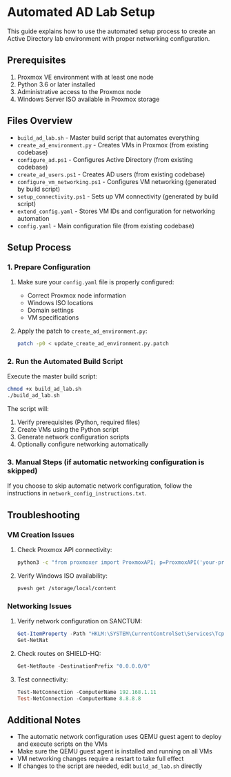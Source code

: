 # Automated AD Lab Setup

This guide explains how to use the automated setup process to create an Active Directory lab environment with proper networking configuration.

## Prerequisites

1. Proxmox VE environment with at least one node
2. Python 3.6 or later installed
3. Administrative access to the Proxmox node
4. Windows Server ISO available in Proxmox storage

## Files Overview

- `build_ad_lab.sh` - Master build script that automates everything
- `create_ad_environment.py` - Creates VMs in Proxmox (from existing codebase)
- `configure_ad.ps1` - Configures Active Directory (from existing codebase)
- `create_ad_users.ps1` - Creates AD users (from existing codebase)
- `configure_vm_networking.ps1` - Configures VM networking (generated by build script)
- `setup_connectivity.ps1` - Sets up VM connectivity (generated by build script)
- `extend_config.yaml` - Stores VM IDs and configuration for networking automation
- `config.yaml` - Main configuration file (from existing codebase)

## Setup Process

### 1. Prepare Configuration

1. Make sure your `config.yaml` file is properly configured:
   - Correct Proxmox node information
   - Windows ISO locations
   - Domain settings
   - VM specifications

2. Apply the patch to `create_ad_environment.py`:
   ```bash
   patch -p0 < update_create_ad_environment.py.patch
   ```

### 2. Run the Automated Build Script

Execute the master build script:

```bash
chmod +x build_ad_lab.sh
./build_ad_lab.sh
```

The script will:
1. Verify prerequisites (Python, required files)
2. Create VMs using the Python script
3. Generate network configuration scripts
4. Optionally configure networking automatically

### 3. Manual Steps (if automatic networking configuration is skipped)

If you choose to skip automatic network configuration, follow the instructions in `network_config_instructions.txt`.

## Troubleshooting

### VM Creation Issues

1. Check Proxmox API connectivity:
   ```bash
   python3 -c "from proxmoxer import ProxmoxAPI; p=ProxmoxAPI('your-proxmox-host', user='root@pam', token_name='yourtoken', token_value='yourvalue', verify_ssl=False); print(p.nodes.get())"
   ```

2. Verify Windows ISO availability:
   ```bash
   pvesh get /storage/local/content
   ```

### Networking Issues

1. Verify network configuration on SANCTUM:
   ```powershell
   Get-ItemProperty -Path "HKLM:\SYSTEM\CurrentControlSet\Services\Tcpip\Parameters" -Name "IPEnableRouter"
   Get-NetNat
   ```

2. Check routes on SHIELD-HQ:
   ```powershell
   Get-NetRoute -DestinationPrefix "0.0.0.0/0"
   ```

3. Test connectivity:
   ```powershell
   Test-NetConnection -ComputerName 192.168.1.11
   Test-NetConnection -ComputerName 8.8.8.8
   ```

## Additional Notes

- The automatic network configuration uses QEMU guest agent to deploy and execute scripts on the VMs
- Make sure the QEMU guest agent is installed and running on all VMs
- VM networking changes require a restart to take full effect
- If changes to the script are needed, edit `build_ad_lab.sh` directly 